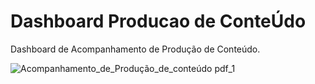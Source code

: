# Dashboard Producao de ConteÚdo

Dashboard de Acompanhamento de Produção de Conteúdo. 

![Acompanhamento_de_Produção_de_conteúdo pdf_1](https://github.com/JorgeFerreira09/dashboard-producao-de-conteudo/assets/106722825/282f4e6e-2c35-4e28-b978-532039d5eb8e)
